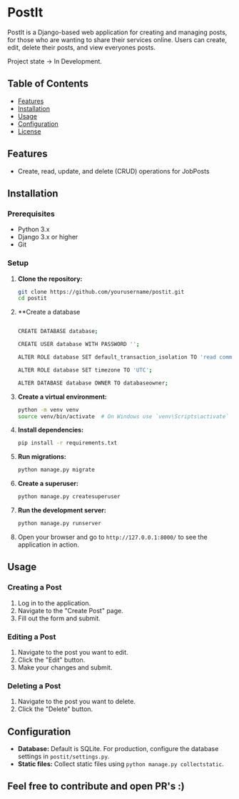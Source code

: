 # PostIt

PostIt is a Django-based web application for creating and managing posts, for those who are wanting to share their services online. Users can create, edit, delete their posts, and view everyones posts.

Project state -> In Development.

## Table of Contents
- [Features](#features)
- [Installation](#installation)
- [Usage](#usage)
- [Configuration](#configuration)
- [License](#license)

## Features
- Create, read, update, and delete (CRUD) operations for JobPosts

## Installation

### Prerequisites
- Python 3.x
- Django 3.x or higher
- Git

### Setup

1. **Clone the repository:**
    ```bash
    git clone https://github.com/yourusername/postit.git
    cd postit
    ```
2. **Create a database
    ```bash

    CREATE DATABASE database;

    CREATE USER database WITH PASSWORD '';

    ALTER ROLE database SET default_transaction_isolation TO 'read committed';

    ALTER ROLE database SET timezone TO 'UTC';

    ALTER DATABASE database OWNER TO databaseowner;
    ```

3. **Create a virtual environment:**
    ```bash
    python -m venv venv
    source venv/bin/activate  # On Windows use `venv\Scripts\activate`
    ```

4. **Install dependencies:**
    ```bash
    pip install -r requirements.txt
    ```

5. **Run migrations:**
    ```bash
    python manage.py migrate
    ```

6. **Create a superuser:**
    ```bash
    python manage.py createsuperuser
    ```

7. **Run the development server:**
    ```bash
    python manage.py runserver
    ```

8. Open your browser and go to `http://127.0.0.1:8000/` to see the application in action.

## Usage

### Creating a Post
1. Log in to the application.
2. Navigate to the "Create Post" page.
3. Fill out the form and submit.

### Editing a Post
1. Navigate to the post you want to edit.
2. Click the "Edit" button.
3. Make your changes and submit.

### Deleting a Post
1. Navigate to the post you want to delete.
2. Click the "Delete" button.

## Configuration
- **Database:** Default is SQLite. For production, configure the database settings in `postit/settings.py`.
- **Static files:** Collect static files using `python manage.py collectstatic`.

## Feel free to contribute and open PR's :)


